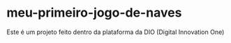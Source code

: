 # meu-primeiro-jogo-de-naves
Este é um projeto feito dentro da plataforma da DIO (Digital Innovation One)
